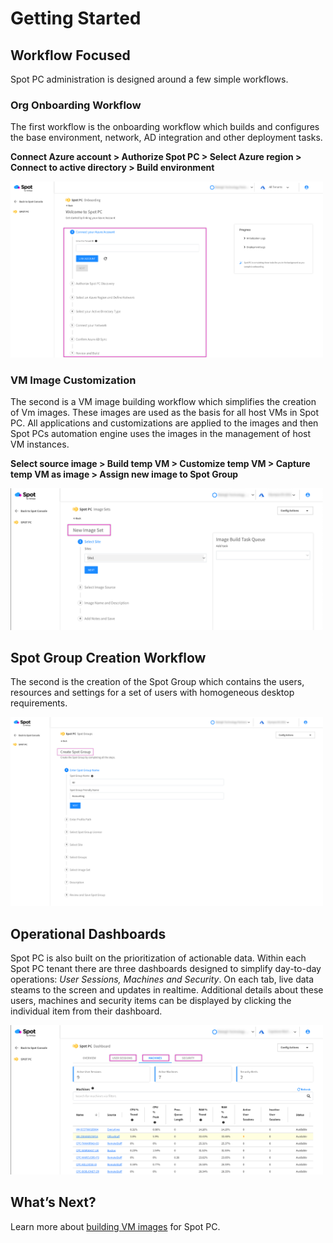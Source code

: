 <meta name="robots" content="noindex">

# Getting Started

## Workflow Focused

Spot PC administration is designed around a few simple workflows.

### Org Onboarding Workflow

The first workflow is the onboarding workflow which builds and configures the base environment, network, AD integration and other deployment tasks.

**Connect Azure account > Authorize Spot PC > Select Azure region > Connect to active directory > Build environment**

<a href="https://docs.spot.io/spot-pc/_media/getting-started-01.png" target="_blank"><img src="/spot-pc/_media/getting-started-01.png" alt="Click to Enlarge" width="500"> </a>

### VM Image Customization

The second is a VM image building workflow which simplifies the creation of Vm images. These images are used as the basis for all host VMs in Spot PC. All applications and customizations are applied to the images and then Spot PCs automation engine uses the images in the management of host VM instances.

**Select source image > Build temp VM > Customize temp VM > Capture temp VM as image > Assign new image to Spot Group**

<a href="https://docs.spot.io/spot-pc/_media/getting-started-02.png" target="_blank"><img src="/spot-pc/_media/getting-started-02.png" alt="Click to Enlarge" width="500"> </a>

## Spot Group Creation Workflow

The second is the creation of the Spot Group which contains the users, resources and settings for a set of users with homogeneous desktop requirements.

<a href="https://docs.spot.io/spot-pc/_media/getting-started-04.png" target="_blank"><img src="/spot-pc/_media/getting-started-04.png" alt="Click to Enlarge" width="500"> </a>

## Operational Dashboards

Spot PC is also built on the prioritization of actionable data. Within each Spot PC tenant there are three dashboards designed to simplify day-to-day operations: _User Sessions, Machines and Security_. On each tab, live data steams to the screen and updates in realtime. Additional details about these users, machines and security items can be displayed by clicking the individual item from their dashboard.

<a href="https://docs.spot.io/spot-pc/_media/getting-started-03.png" target="_blank"><img src="/spot-pc/_media/getting-started-03.png" alt="Click to Enlarge" width="500"> </a>

## What’s Next?

Learn more about [building VM images](spot-pc/tutorials/create-image) for Spot PC.
